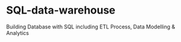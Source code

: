 # SQL-data-warehouse
Building Database with SQL including ETL Process, Data Modelling &amp; Analytics
